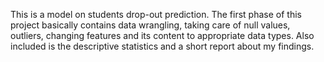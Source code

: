 This is a model on students drop-out prediction. The first phase of this project basically contains data wrangling, taking care of null values, outliers, changing features and its content to appropriate data types. Also included is the descriptive statistics and a short report about my findings.
